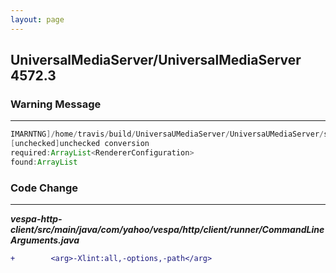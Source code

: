 ```yaml
---
layout: page
---
```

## UniversalMediaServer/UniversalMediaServer 4572.3

### Warning Message

---------------------

```java
IMARNTNG]/home/travis/build/UniversaUMediaServer/UniversaUMediaServer/src/main/java/net/pms/configuration/Rendererconfiguration.java:[393,383
[unchecked]unchecked conversion
required:ArrayList<RendererConfiguration>
found:ArrayList

```

### Code Change

---------------------

***vespa-http-client/src/main/java/com/yahoo/vespa/http/client/runner/CommandLineArguments.java***

```diff
+        <arg>-Xlint:all,-options,-path</arg>
```